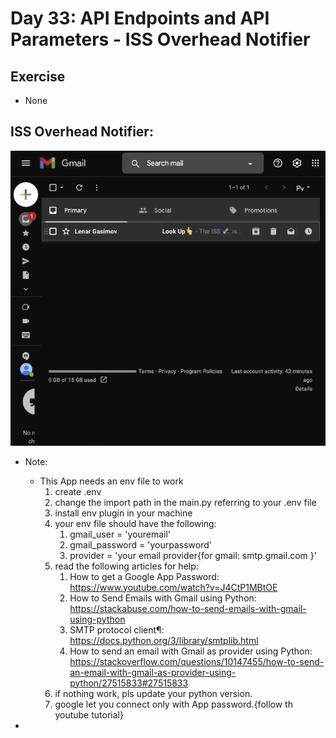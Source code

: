 # Day 33: API Endpoints and API Parameters - ISS Overhead Notifier

## Exercise

- None

## ISS Overhead Notifier:

![ISS Overhead Notifier](033_day33_ISS_Overhead_Notifier.gif)

- Note:
  - This App needs an env file to work
    1. create .env 
    2. change the import path in the main.py referring to your .env file
    3. install env plugin in your machine
    4. your env file should have the following:
       1. gmail_user = 'youremail' 
       2. gmail_password = 'yourpassword' 
       3. provider = 'your email provider{for gmail:  smtp.gmail.com  }'
    5. read the following articles for help:
       1. How to get a Google App Password: https://www.youtube.com/watch?v=J4CtP1MBtOE
       2. How to Send Emails with Gmail using Python: https://stackabuse.com/how-to-send-emails-with-gmail-using-python
       3. SMTP protocol client¶: https://docs.python.org/3/library/smtplib.html
       4. How to send an email with Gmail as provider using Python: https://stackoverflow.com/questions/10147455/how-to-send-an-email-with-gmail-as-provider-using-python/27515833#27515833
    6. if nothing work, pls update your python version. 
    7. google let you connect only with App password.{follow th youtube tutorial}


-